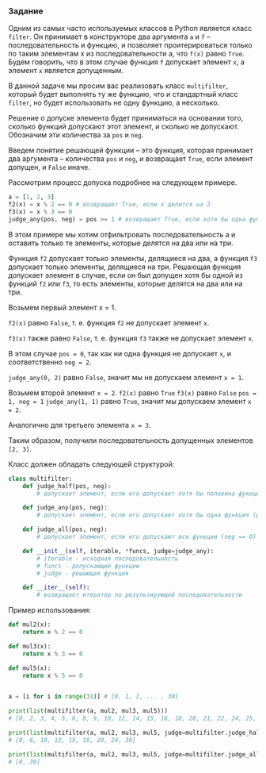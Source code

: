 ### Задание
Одним из самых часто используемых классов в Python является класс ```filter```. 
Он принимает в конструкторе два аргумента ```a``` и ```f``` – последовательность и функцию, и позволяет проитерироваться только по таким элементам x из последовательности a, что ```f(x)``` равно ```True```. Будем говорить, что в этом случае функция ```f``` допускает элемент ```x```, а элемент ```x``` является допущенным.

В данной задаче мы просим вас реализовать класс ```multifilter```, который будет выполнять ту же функцию, что и стандартный класс ```filter```, но будет использовать не одну функцию, а несколько.

Решение о допуске элемента будет приниматься на основании того, сколько функций допускают этот элемент, и сколько не допускают. Обозначим эти количества за ```pos``` и ```neg```.

Введем понятие решающей функции – это функция, которая принимает два аргумента – количества ```pos``` и ```neg```, и возвращает ```True```, если элемент допущен, и ```False``` иначе.

Рассмотрим процесс допуска подробнее на следующем примере.
```python
a = [1, 2, 3]
f2(x) = x % 2 == 0 # возвращает True, если x делится на 2
f3(x) = x % 3 == 0
judge_any(pos, neg) = pos >= 1 # возвращает True, если хотя бы одна функция допускает элемент
```


В этом примере мы хотим отфильтровать последовательность a и оставить только те элементы, которые делятся на два или на три.

Функция ```f2``` допускает только элементы, делящиеся на два, а функция ```f3``` допускает только элементы, делящиеся на три. Решающая функция допускает элемент в случае, если он был допущен хотя бы одной из функций ```f2``` или ```f3```, то есть элементы, которые делятся на два или на три.

Возьмем первый элемент x = 1.

```f2(x)``` равно ```False```, т. е. функция ```f2``` не допускает элемент ```x```.

```f3(x)``` также равно ```False```, т. е. функция ```f3``` также не допускает элемент ```x```.

В этом случае ```pos = 0```, так как ни одна функция не допускает ```x```, и соответственно ```neg = 2```.

```judge_any(0, 2)``` равно ```False```, значит мы не допускаем элемент ```x = 1```.

Возьмем второй элемент ```x = 2```.
```f2(x)``` равно ```True```
```f3(x)``` равно ```False```
```pos = 1, neg = 1```
```judge_any(1, 1)``` равно ```True```, значит мы допускаем элемент ```x = 2```.

Аналогично для третьего элемента ```x = 3```.

Таким образом, получили последовательность допущенных элементов ```[2, 3]```.

Класс должен обладать следующей структурой:
```python
class multifilter:
    def judge_half(pos, neg):
        # допускает элемент, если его допускает хотя бы половина фукнций (pos >= neg)

    def judge_any(pos, neg):
        # допускает элемент, если его допускает хотя бы одна функция (pos >= 1)

    def judge_all(pos, neg):
        # допускает элемент, если его допускают все функции (neg == 0)

    def __init__(self, iterable, *funcs, judge=judge_any):
        # iterable - исходная последовательность
        # funcs - допускающие функции
        # judge - решающая функция

    def __iter__(self):
        # возвращает итератор по результирующей последовательности
```


Пример использования:
```python
def mul2(x):
    return x % 2 == 0

def mul3(x):
    return x % 3 == 0

def mul5(x):
    return x % 5 == 0


a = [i for i in range(31)] # [0, 1, 2, ... , 30]

print(list(multifilter(a, mul2, mul3, mul5))) 
# [0, 2, 3, 4, 5, 6, 8, 9, 10, 12, 14, 15, 16, 18, 20, 21, 22, 24, 25, 26, 27, 28, 30]

print(list(multifilter(a, mul2, mul3, mul5, judge=multifilter.judge_half))) 
# [0, 6, 10, 12, 15, 18, 20, 24, 30]

print(list(multifilter(a, mul2, mul3, mul5, judge=multifilter.judge_all))) 
# [0, 30]
```

